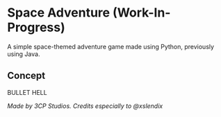 # Space Adventure (Work-In-Progress)
A simple space-themed adventure game made using Python, previously using Java.

## Concept
BULLET HELL

*Made by 3CP Studios.*
*Credits especially to @xslendix*
